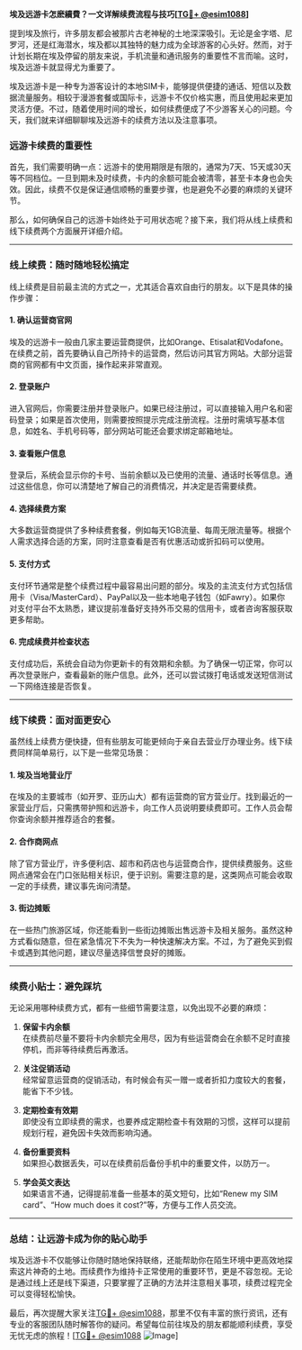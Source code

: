 **埃及远游卡怎麽續費？一文详解续费流程与技巧[[TG💪+ @esim1088](https://t.me/s/esim1088)]**

提到埃及旅行，许多朋友都会被那片古老神秘的土地深深吸引。无论是金字塔、尼罗河，还是红海潜水，埃及都以其独特的魅力成为全球游客的心头好。然而，对于计划长期在埃及停留的朋友来说，手机流量和通讯服务的重要性不言而喻。这时，埃及远游卡就显得尤为重要了。

埃及远游卡是一种专为游客设计的本地SIM卡，能够提供便捷的通话、短信以及数据流量服务。相较于漫游套餐或国际卡，远游卡不仅价格实惠，而且使用起来更加灵活方便。不过，随着使用时间的增长，如何续费便成了不少游客关心的问题。今天，我们就来详细聊聊埃及远游卡的续费方法以及注意事项。

### **远游卡续费的重要性**

首先，我们需要明确一点：远游卡的使用期限是有限的，通常为7天、15天或30天等不同档位。一旦到期未及时续费，卡内的余额可能会被清零，甚至卡本身也会失效。因此，续费不仅是保证通信顺畅的重要步骤，也是避免不必要的麻烦的关键环节。

那么，如何确保自己的远游卡始终处于可用状态呢？接下来，我们将从线上续费和线下续费两个方面展开详细介绍。

---

### **线上续费：随时随地轻松搞定**

线上续费是目前最主流的方式之一，尤其适合喜欢自由行的朋友。以下是具体的操作步骤：

#### **1. 确认运营商官网**
埃及的远游卡一般由几家主要运营商提供，比如Orange、Etisalat和Vodafone。在续费之前，首先要确认自己所持卡的运营商，然后访问其官方网站。大部分运营商的官网都有中文页面，操作起来非常直观。

#### **2. 登录账户**
进入官网后，你需要注册并登录账户。如果已经注册过，可以直接输入用户名和密码登录；如果是首次使用，则需要按照提示完成注册流程。注册时需填写基本信息，如姓名、手机号码等，部分网站可能还会要求绑定邮箱地址。

#### **3. 查看账户信息**
登录后，系统会显示你的卡号、当前余额以及已使用的流量、通话时长等信息。通过这些信息，你可以清楚地了解自己的消费情况，并决定是否需要续费。

#### **4. 选择续费方案**
大多数运营商提供了多种续费套餐，例如每天1GB流量、每周无限流量等。根据个人需求选择合适的方案，同时注意查看是否有优惠活动或折扣码可以使用。

#### **5. 支付方式**
支付环节通常是整个续费过程中最容易出问题的部分。埃及的主流支付方式包括信用卡（Visa/MasterCard）、PayPal以及一些本地电子钱包（如Fawry）。如果你对支付平台不太熟悉，建议提前准备好支持外币交易的信用卡，或者咨询客服获取更多帮助。

#### **6. 完成续费并检查状态**
支付成功后，系统会自动为你更新卡的有效期和余额。为了确保一切正常，你可以再次登录账户，查看最新的账户信息。此外，还可以尝试拨打电话或发送短信测试一下网络连接是否恢复。

---

### **线下续费：面对面更安心**

虽然线上续费方便快捷，但有些朋友可能更倾向于亲自去营业厅办理业务。线下续费同样简单易行，以下是一些常见场景：

#### **1. 埃及当地营业厅**
在埃及的主要城市（如开罗、亚历山大）都有运营商的官方营业厅。找到最近的一家营业厅后，只需携带护照和远游卡，向工作人员说明要续费即可。工作人员会帮你查询余额并推荐适合的套餐。

#### **2. 合作商网点**
除了官方营业厅，许多便利店、超市和药店也与运营商合作，提供续费服务。这些网点通常会在门口张贴相关标识，便于识别。需要注意的是，这类网点可能会收取一定的手续费，建议事先询问清楚。

#### **3. 街边摊贩**
在一些热门旅游区域，你还能看到一些街边摊贩出售远游卡及相关服务。虽然这种方式看似随意，但在紧急情况下不失为一种快速解决方案。不过，为了避免买到假卡或遇到其他问题，建议尽量选择信誉良好的摊贩。

---

### **续费小贴士：避免踩坑**

无论采用哪种续费方式，都有一些细节需要注意，以免出现不必要的麻烦：

1. **保留卡内余额**  
   在续费前尽量不要将卡内余额完全用尽，因为有些运营商会在余额不足时直接停机，而非等待续费后再激活。

2. **关注促销活动**  
   经常留意运营商的促销活动，有时候会有买一赠一或者折扣力度较大的套餐，能省下不少钱。

3. **定期检查有效期**  
   即使没有立即续费的需求，也要养成定期检查卡有效期的习惯，这样可以提前规划行程，避免因卡失效而影响沟通。

4. **备份重要资料**  
   如果担心数据丢失，可以在续费前后备份手机中的重要文件，以防万一。

5. **学会英文表达**  
   如果语言不通，记得提前准备一些基本的英文短句，比如“Renew my SIM card”、“How much does it cost?”等，方便与工作人员交流。

---

### **总结：让远游卡成为你的贴心助手**

埃及远游卡不仅能够让你随时随地保持联络，还能帮助你在陌生环境中更高效地探索这片神奇的土地。而续费作为维持卡正常使用的重要环节，更是不容忽视。无论是通过线上还是线下渠道，只要掌握了正确的方法并注意相关事项，续费过程完全可以变得轻松愉快。

最后，再次提醒大家关注[TG💪+ @esim1088](https://t.me/s/esim1088)，那里不仅有丰富的旅行资讯，还有专业的客服团队随时解答你的疑问。希望每位前往埃及的朋友都能顺利续费，享受无忧无虑的旅程！[[TG💪+ @esim1088](https://t.me/s/esim1088) ![Image](https://i.postimg.cc/4NQfJmqS/Snipaste-2025-05-13-00-14-12.png)]